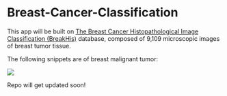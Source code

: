 # Breast-Cancer-Classification
This app will be built on [The Breast Cancer Histopathological Image Classification (BreakHis)](https://web.inf.ufpr.br/vri/databases/breast-cancer-histopathological-database-breakhis/) database, composed of 9,109 microscopic images of breast tumor tissue.

The following snippets are of breast malignant tumor:
<p align="left">
  <img src="https://web.inf.ufpr.br/vri/wp-content/uploads/sites/7/2017/06/Screen-Shot-2017-06-20-at-09.58.29.png"/>
</p>


Repo will get updated soon!
